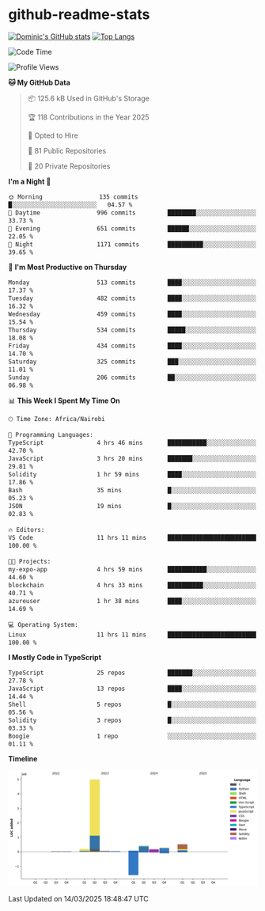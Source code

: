 # github-readme-stats
[![Dominic's GitHub stats](https://github-readme-stats.vercel.app/api?username=Domengo&show_icons=true)](https://github.com/anuraghazra/github-readme-stats)
[![Top Langs](https://github-readme-stats.vercel.app/api/top-langs/?username=Domengo&show_icons=true)](https://github.com/Domengo/github-readme-stats)

<!--START_SECTION:waka-->
![Code Time](http://img.shields.io/badge/Code%20Time-1%2C047%20hrs%2016%20mins-blue)

![Profile Views](http://img.shields.io/badge/Profile%20Views-1-blue)

**🐱 My GitHub Data** 

> 📦 125.6 kB Used in GitHub's Storage 
 > 
> 🏆 118 Contributions in the Year 2025
 > 
> 💼 Opted to Hire
 > 
> 📜 81 Public Repositories 
 > 
> 🔑 20 Private Repositories 
 > 
**I'm a Night 🦉** 

```text
🌞 Morning                135 commits         █░░░░░░░░░░░░░░░░░░░░░░░░   04.57 % 
🌆 Daytime                996 commits         ████████░░░░░░░░░░░░░░░░░   33.73 % 
🌃 Evening                651 commits         ██████░░░░░░░░░░░░░░░░░░░   22.05 % 
🌙 Night                  1171 commits        ██████████░░░░░░░░░░░░░░░   39.65 % 
```
📅 **I'm Most Productive on Thursday** 

```text
Monday                   513 commits         ████░░░░░░░░░░░░░░░░░░░░░   17.37 % 
Tuesday                  482 commits         ████░░░░░░░░░░░░░░░░░░░░░   16.32 % 
Wednesday                459 commits         ████░░░░░░░░░░░░░░░░░░░░░   15.54 % 
Thursday                 534 commits         █████░░░░░░░░░░░░░░░░░░░░   18.08 % 
Friday                   434 commits         ████░░░░░░░░░░░░░░░░░░░░░   14.70 % 
Saturday                 325 commits         ███░░░░░░░░░░░░░░░░░░░░░░   11.01 % 
Sunday                   206 commits         ██░░░░░░░░░░░░░░░░░░░░░░░   06.98 % 
```


📊 **This Week I Spent My Time On** 

```text
🕑︎ Time Zone: Africa/Nairobi

💬 Programming Languages: 
TypeScript               4 hrs 46 mins       ███████████░░░░░░░░░░░░░░   42.70 % 
JavaScript               3 hrs 20 mins       ███████░░░░░░░░░░░░░░░░░░   29.81 % 
Solidity                 1 hr 59 mins        ████░░░░░░░░░░░░░░░░░░░░░   17.86 % 
Bash                     35 mins             █░░░░░░░░░░░░░░░░░░░░░░░░   05.23 % 
JSON                     19 mins             █░░░░░░░░░░░░░░░░░░░░░░░░   02.83 % 

🔥 Editors: 
VS Code                  11 hrs 11 mins      █████████████████████████   100.00 % 

🐱‍💻 Projects: 
my-expo-app              4 hrs 59 mins       ███████████░░░░░░░░░░░░░░   44.60 % 
blockchain               4 hrs 33 mins       ██████████░░░░░░░░░░░░░░░   40.71 % 
azureuser                1 hr 38 mins        ████░░░░░░░░░░░░░░░░░░░░░   14.69 % 

💻 Operating System: 
Linux                    11 hrs 11 mins      █████████████████████████   100.00 % 
```

**I Mostly Code in TypeScript** 

```text
TypeScript               25 repos            ███████░░░░░░░░░░░░░░░░░░   27.78 % 
JavaScript               13 repos            ████░░░░░░░░░░░░░░░░░░░░░   14.44 % 
Shell                    5 repos             █░░░░░░░░░░░░░░░░░░░░░░░░   05.56 % 
Solidity                 3 repos             █░░░░░░░░░░░░░░░░░░░░░░░░   03.33 % 
Boogie                   1 repo              ░░░░░░░░░░░░░░░░░░░░░░░░░   01.11 % 
```



**Timeline**

![Lines of Code chart](https://raw.githubusercontent.com/Domengo/Domengo/main/assets/bar_graph.png)


 Last Updated on 14/03/2025 18:48:47 UTC
<!--END_SECTION:waka-->


